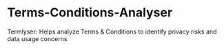 # Terms-Conditions-Analyser
Termlyser: Helps analyze  Terms &amp; Conditions to identify privacy risks and data usage concerns
